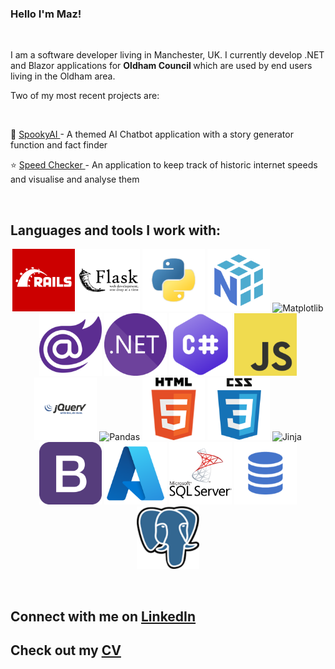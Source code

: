 ### Hello I'm Maz!  

<br>

I am a software developer living in Manchester, UK.
I currently develop .NET and Blazor applications for <strong> Oldham Council </strong> which are used by end users living in the Oldham area. 

Two of my most recent projects are: 

 <br>
  
  🎸 <a href="https://github.com/MazElgonemy/Speed-Checker1"> SpookyAI </a> - A themed AI Chatbot application with a story generator function and fact finder 
  
  ⭐ <a href="https://github.com/MazElgonemy/Speed-Checker1"> Speed Checker </a> - An application to keep track of historic internet speeds and visualise and analyse them
  
  <br>
  
  ## Languages and tools I work with: 



<p align="center">
  <img src="https://raw.githubusercontent.com/github/explore/main/topics/rails/rails.png" alt="Ruby on Rails" width="100" />
  <img src="https://raw.githubusercontent.com/github/explore/main/topics/flask/flask.png" alt="Flask" width="100" />
  <img src="https://raw.githubusercontent.com/github/explore/main/topics/python/python.png" alt="Python" width="100" />
  <img src="https://raw.githubusercontent.com/github/explore/main/topics/numpy/numpy.png" alt="Numpy" width="100" />
  <img src="https://matplotlib.org/_static/images/logo2.svg" alt="Matplotlib" width="100" />
  <img src="https://raw.githubusercontent.com/github/explore/main/topics/blazor/blazor.png" alt="Blazor" width="100" />
  <img src="https://raw.githubusercontent.com/github/explore/main/topics/dotnet/dotnet.png" alt=".NET 8" width="100" />
  <img src="https://raw.githubusercontent.com/github/explore/main/topics/csharp/csharp.png" alt="C#" width="100" />
  <img src="https://raw.githubusercontent.com/github/explore/main/topics/javascript/javascript.png" alt="JavaScript" width="100" />
  <img src="https://raw.githubusercontent.com/github/explore/main/topics/jquery/jquery.png" alt="JQuery" width="100" />
  <img src="https://raw.githubusercontent.com/github/explore/main/topics/pandas/pandas.png" alt="Pandas" width="100" />
  <img src="https://raw.githubusercontent.com/github/explore/main/topics/html/html.png" alt="HTML" width="100" />
  <img src="https://raw.githubusercontent.com/github/explore/main/topics/css/css.png" alt="CSS" width="100" />
  <img src="https://avatars.githubusercontent.com/u/856437?s=200&v=4" alt="Jinja" width="100" />
  <img src="https://raw.githubusercontent.com/github/explore/main/topics/bootstrap/bootstrap.png" alt="Bootstrap" width="100" />
  <img src="https://raw.githubusercontent.com/github/explore/main/topics/azure/azure.png" alt="Azure" width="100" />
  <img src="https://raw.githubusercontent.com/github/explore/main/topics/sql-server/sql-server.png" alt="Microsoft SQL Server" width="100" />
  <img src="https://raw.githubusercontent.com/github/explore/main/topics/sql/sql.png" alt="SQL" width="100" />
  <img src="https://raw.githubusercontent.com/github/explore/main/topics/postgresql/postgresql.png" alt="PostgreSQL" width="100" />
</p>

   <br> 
   
## Connect with me on <a href="https://linkedin.com/in/mazelgonemy1997/" target="_blank"> LinkedIn </a>
## Check out my <a href="https://flowcv.com/resume/ls25iiiq7d" target="_blank">  CV </a>

<!--
**MazElgonemy/MazElgonemy** is a ✨ _special_ ✨ repository because its `README.md` (this file) appears on your GitHub profile.

Here are some ideas to get you started:

- 🔭 I’m currently working on ...
- 🌱 I’m currently learning ...
- 👯 I’m looking to collaborate on ...
- 🤔 I’m looking for help with ...
- 💬 Ask me about ...
- 📫 How to reach me: ...
- 😄 Pronouns: ...
- ⚡ Fun fact: ...
-->
